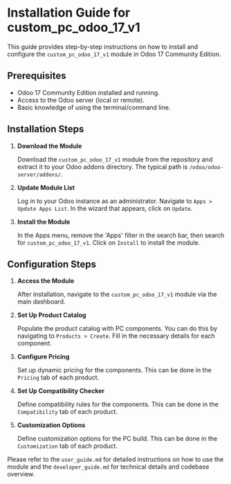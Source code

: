 # Installation Guide for custom_pc_odoo_17_v1

This guide provides step-by-step instructions on how to install and configure the `custom_pc_odoo_17_v1` module in Odoo 17 Community Edition.

## Prerequisites

- Odoo 17 Community Edition installed and running.
- Access to the Odoo server (local or remote).
- Basic knowledge of using the terminal/command line.

## Installation Steps

1. **Download the Module**

    Download the `custom_pc_odoo_17_v1` module from the repository and extract it to your Odoo addons directory. The typical path is `/odoo/odoo-server/addons/`.

2. **Update Module List**

    Log in to your Odoo instance as an administrator. Navigate to `Apps > Update Apps List`. In the wizard that appears, click on `Update`.

3. **Install the Module**

    In the Apps menu, remove the 'Apps' filter in the search bar, then search for `custom_pc_odoo_17_v1`. Click on `Install` to install the module.

## Configuration Steps

1. **Access the Module**

    After installation, navigate to the `custom_pc_odoo_17_v1` module via the main dashboard.

2. **Set Up Product Catalog**

    Populate the product catalog with PC components. You can do this by navigating to `Products > Create`. Fill in the necessary details for each component.

3. **Configure Pricing**

    Set up dynamic pricing for the components. This can be done in the `Pricing` tab of each product.

4. **Set Up Compatibility Checker**

    Define compatibility rules for the components. This can be done in the `Compatibility` tab of each product.

5. **Customization Options**

    Define customization options for the PC build. This can be done in the `Customization` tab of each product.

Please refer to the `user_guide.md` for detailed instructions on how to use the module and the `developer_guide.md` for technical details and codebase overview.